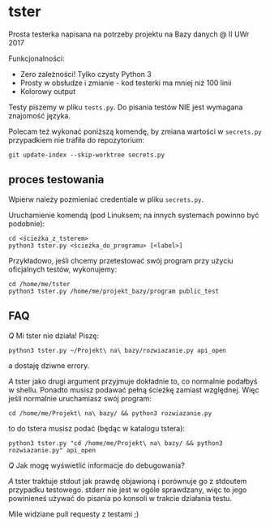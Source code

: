 # tster

Prosta testerka napisana na potrzeby projektu na Bazy danych @ II UWr 2017

Funkcjonalności:
 - Zero zależności! Tylko czysty Python 3
 - Prosty w obsłudze i zmianie - kod testerki ma mniej niż 100 linii
 - Kolorowy output

Testy piszemy w pliku `tests.py`. Do pisania testów NIE jest wymagana znajomość języka.

Polecam też wykonać poniższą komendę, by zmiana wartości w `secrets.py` przypadkiem nie trafiła do repozytorium:
```
git update-index --skip-worktree secrets.py
```

## proces testowania

Wpierw należy pozmieniać credentiale w pliku `secrets.py`.

Uruchamienie komendą (pod Linuksem; na innych systemach powinno być podobnie):
```
cd <ścieżka_z_tsterem>
python3 tster.py <ścieżka_do_programu> [<label>]
```

Przykładowo, jeśli chcemy przetestować swój program przy użyciu oficjalnych testów, wykonujemy:
```
cd /home/me/tster
python3 tster.py /home/me/projekt_bazy/program public_test
```

## FAQ

_Q_ Mi tster nie działa! Piszę:
```
python3 tster.py ~/Projekt\ na\ bazy/rozwiazanie.py api_open
```
a dostaję dziwne errory.

_A_ tster jako drugi argument przyjmuje dokładnie to, co normalnie podałbyś w shellu. Ponadto
musisz podawać pełną ścieżkę zamiast względnej. Więc jeśli normalnie uruchamiasz swój program:
```
cd /home/me/Projekt\ na\ bazy/ && python3 rozwiazanie.py
```
to do tstera musisz podać (będąc w katalogu tstera):
```
python3 tster.py "cd /home/me/Projekt\ na\ bazy/ && python3 rozwiazanie.py" api_open
```

_Q_ Jak mogę wyświetlić informacje do debugowania?

_A_ tster traktuje stdout jak prawdę objawioną i porównuje go z stdoutem przypadku testowego.
stderr nie jest w ogóle sprawdzany, więc to jego powinieneś używać do pisania po konsoli
w trakcie działania testu.



Mile widziane pull requesty z testami ;)

